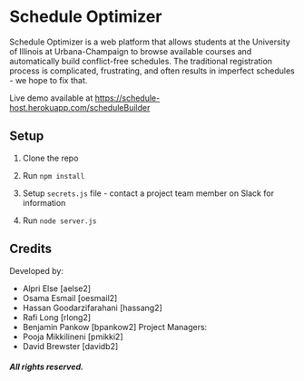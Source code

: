 #   Schedule Optimizer

Schedule Optimizer is a web platform that allows students at the University of Illinois at Urbana-Champaign to browse available courses and automatically build conflict-free schedules. The traditional registration process is complicated, frustrating, and often results in imperfect schedules - we hope to fix that.

Live demo available at https://schedule-host.herokuapp.com/scheduleBuilder

##  Setup

1) Clone the repo

2) Run ```npm install```

3) Setup ```secrets.js``` file - contact a project team member on Slack for information

3) Run ```node server.js```

## Credits
Developed by:
* Alpri Else [aelse2]
* Osama Esmail [oesmail2]
* Hassan Goodarzifarahani [hassang2]
* Rafi Long [rlong2]
* Benjamin Pankow [bpankow2]
Project Managers:
* Pooja Mikkilineni [pmikki2]
* David Brewster [davidb2]

#####  All rights reserved.

